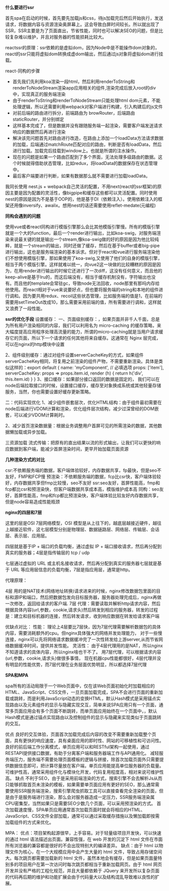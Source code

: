 **什么要进行ssr**

首先spa在启动的时候，首先要先加载js和css，待js加载完后然后开始执行，发送请求，将数据内容与资源渲染奥屏幕上。这会导致白屏时间较长。所以就出现了SSR，SSR主要是为了页面直出，节省性能，同时也可以解决SEO的问题，但是比较复杂难以维护，并且对服务器的性能损耗比较大。

reactssr的原理：ssr依赖的是虚拟dom，因为Node中是不能操作dom对象的，react的ssr只能将虚拟dom转换成虚dom输出，然后通过js对象将虚拟dom进行挂载。

react-同构的步骤
- 首先我们先利用koa渲染一段html，然后利用renderToString和renderToNodeStream渲染app应用相关的组件,渲染完成后放入root的div中，实现真正的服务端渲染
- 由于renderToString和renderToNodeStream只能处理html dom元素，不能处理逻辑，所以还需要利用webpack对客户端进行构建，引入构建后的js文件
- 对前后端的路由进行拆分，前端路由为 browRouter，后端路由 staticRouter，并分别绑定
- 这样基本完成了，但是数据并没有跟随服务端一起渲染，需要客户端发送请求响应的数据然后再进行渲染
- 解决该完问题首先对路由进行改造，在路由上添加一个loadData方法请求数据的加载，后端通过matchRoute匹配对应的路由，判断是否有loadData，然后进行加载。加载完后挂载到window上。也就是所谓的注水操作。
- 现在的问题是如果一个路由匹配到了多个界面，无法处理多级路由的数据。这个时候就得借助状态管理，比如redux，将loadData的数据保存在状态管理中。
- 最后客户端要进行判断，如果有数据那么就不需要进行加载loadData。

我同长使用 nest.js + webpack自己灵活的配置，不用next(react的ssr框架)的原因主要是因为配置的灵活性，像bigpipe和缓存这些都可以灵活配置。同时使用nest的原因是因为不是基于OOP的，他是基于DI（依赖注入）。使用依赖注入的框架还用像inversify、awalix。想用nest的话还需要使用reflet-medate(元编程)

**同构会遇到的问题**

使用vue或者react同构进行模版引擎那么会比其他模版引擎慢。所有的模版引擎就是一个大的function，最后一个render进行输出，比如koa-swig，对服务端渲染来说最关键的就是输出一个stream,像koa-swig做的好的原因是因为他比较纯粹，就是一个stream的输出，同时还做了缓存，然后在基于buffer或者big-pipe进行输出，这也是服务端渲染的基本诉求。但对于react和vue进行服务端渲染他们不想使用模版引擎，那如果使用了koa-swig,又使用了他们的自身的模版引擎，相当于两个模版引擎。这样就难以统一，向vue2这一块做的比较糟糕的原因是因为，在用render进行输出的时候它还进行了一次diff，这没有任何意义，而且他的keep-alive是基于lru的，而这后端没有，相当于缓存机制没有，字符输出也没有。而且他的template会常驻gc，导致node无法回收，node那里有那吗内存给他使用。而react相对于vue来说要好点，但也要将服务端的string和本地的组件进行调和。因为要共用redux、recoil这些状态管理，比如服务端的值是1，在前端的需要用setTimeOut改成10，那么需要采用前端的值，所有需要进行调和，这样就又浪费了一段性能。



**ssr的优化手段**
设置缓存：
 一、页面级别缓存：，如果页面并非千人千面，总是为所有用户渲染相同的内容，我们可以利用名为 micro-caching 的缓存策略，来大幅度提高应用程序处理高流量的能力，所谓的micro-caching就是当用户请求缓存它的页面，所以下一个请求的任何其他将来自缓存。这通常在 Nginx 层完成，可以在nginx的http模块中设置

2、组件级别缓存：通过对组件设置serverCacheKey的方式，如果组件serverCacheKey相同，将复用之前渲染的组件产物，不需要重新渲染。具体是类似这样的：export default {
name: 'myComponent', // 必填选项
props: ['item'],
serverCacheKey: props => props.item.id,
render (h) {
return h('div', this.item.id)
}
}
3、接口缓存：如果部分接口返回的数据是固定的， 我们可以在node后端拉取接口的时候，设置接口缓存，缓存至对象换成系统或其他轻量存储服务，当然，你也需要设置好缓存更新策略。

二：代码实现优化
1、减少组件嵌套层次，优化HTML结构：由于组件最初需要在node后端进行VDOM计算和渲染，优化组件层次结构，减少过深曾经的DOM嵌套，可以减少VDOM计算耗时。

2、减少首页渲染数据量：根据业务调整用户首屏可见的所需渲染的数据，其他数据懒加载或异步加载。

三资源加载
流式传输：把原有的直出结果以流的形式输出，让我们可以更快的响应数据到客户端，能减少首屏渲染时间，更早开始加载页面资源






**几种渲染方式的对比**

csr:不依赖服务端的数据，客户端体验较好，内存数据共享，fp最快，但是seo不友好，FMP和FCP慢
预渲染：不依赖服务端的数据，fcp比csr快，客户端体验较好，内存数据共享但fmp比较慢，seo不友好
ssr:seo友好，首屏性能高，fmp和fcp都比csr和预渲染快，但客户端数据共享成本高，模版维护成本高
同构：seo友好，首屏性能高，fmp和fcp都比预渲染快，客户端体验比较友好内存数据共享，但是node容易造成性能瓶颈

**nginx的四层和7层**

这里的层是OSI 7层网络模型，OSI 模型是从上往下的，越底层越接近硬件，越往上越接近软件，这七层模型分别是物理层、数据链路层、网络层、传输层、会话层、表示层、应用层。

四层就是基于IP + 端口的负载均衡，通过虚拟 IP + 端口接收请求，然后再分配到真实的服务器；4层是指传输层的 tcp / udp

七层通过虚拟的 URL 或主机名接收请求，然后再分配到真实的服务器七层就是基于 URL 等应用层信息的负载均衡，7层是指应用层，通常是http。

代理原理：

4层 用的是NAT技术(网络地址转换)请求进来的时候，nginx修改数据包里面的目标和源IP和端口，然后把数据包发向目标服务器，服务器处理完成后，nginx再做一次修改，返回给请求的客户端.
7层 代理：需要读取并解析http请求内容，然后根据具体内容(url,参数，cookie,请求头)然后转发到相应的服务器，转发的过程是：建立和目标机器的连接，然后转发请求，收到响应数据在转发给请求客户端

优缺点对比：
性能：
理论上4层要比7层快，因为7层代理需要解析数据包的具体内容，需要消耗额外的cpu。但nginx具体强大的网络并发处理能力， 对于一些慢连接，nginx可以先将网络请求数据缓冲完了一次性转发给上游server,从而节省网络数据缓冲时间，提供并发性能。
灵活性：
由于4层代理用的是NAT，所以nginx不知道请求的具体内容，所以nginx啥也干不了。 用7层代理，可以根据请求内容(url,参数，cookie,请求头)做很多事情，
现在机器cpu性能都很好，4层代理并没有明显的性能优势，而7层代理在业务层面优势明显，所以都选择7层代理

**SPA和MPA**

spa所有的活动局限于一个Web页面中，仅在该Web页面初始化时加载相应的HTML、JavaScript、CSS文件，一旦页面加载完成，SPA不会进行页面的重新加载或跳转，而是利用JavaScript动态的变换HTML，默认Hash模式是采用锚点实现路由以及元素组件的显示与隐藏实现交互，简单来说SPA应用只有一个页面，通常多页面应用会有多个页面不断跳转，而单页面应用始终在一个页面中，，默认Hash模式是通过锚点实现路由以及控制组件的显示与隐藏来实现类似于页面跳转的交互。

优点
良好的交互体验，页面首次加载完成后内容的改变不需要重新加载整个页面，具有更快的响应速度，具有桌面应用的即时性、网站的可移植性和可访问性。
良好的前后端工作分离模式，单页应用可以和RESTful架构一起使用，通过RESTAPI提供接口数据，有助于分离客户端和服务器端工作与API通用化。
减轻服务端压力，服务端不需要处理页面模板的逻辑与拼接，除首次加载页面外只需要提供数据信息即可，把计算尽量放在客户端，单页应用能提高单位服务器的负载量。
可维护性高，通常采用组件化与模块化开发，代码复用程度高，相对来说可维护性高。
缺点
不利于SEO，由于是采用前端渲染的方式，搜索引擎不会去解析Js从而只能够抓取首页未渲染的模板，如果需要单页面应用有更好的SEO，那么通常需要使用SSR服务端渲染，搜索引擎爬虫抓取工具可以直接查看完全渲染的页面，但是由于是服务端进行渲染，那么会对服务器造成一定压力，SSR服务端渲染属CPU密集型，当然如果只是需要SEO少数几个页面，可以采用预渲染的方式。
首次加载速度慢，SPA单页应用通常首次加载页面时就会将相应的HTML、JavaScript、CSS文件全部加载，通常可以通过采取缓存措施以及懒加载即按需加载组件的方式来优化。

MPA：
优点：项目架构起源很早，上手容易。对于轻量级项目开发快，可以快速的通过 html 语法描述出页面。兼容性强，在 web 开发的沉淀下 html 文件在市面所有浏览器的兼容都是很好的不会出现特别大的编译差异。
缺点：由于 html 以物理文件为核心，在一个大规模应用中会产生大量的 html 文件，导致占用存储空间大。每次跳页都需要加载新的 html 文件，虽然本地会有缓存，但是如果页面量特别多的项目用户在第一次访问时每次跳页都相当于重新加载网页。由于 html 网页开发并没有严格的工程化规范，并且大量都依赖于 JQuery 来开发所以复杂页面的代码再后期的维护和功能扩展会由于代码量大以及结构混乱导致难以良性的扩展。